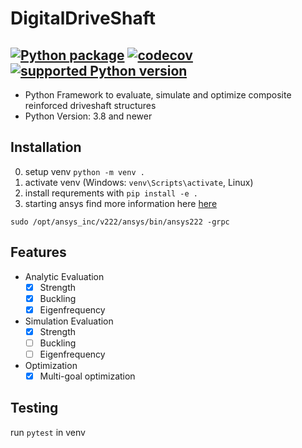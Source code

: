 # DigitalDriveShaft
[![Python package](https://github.com/Modular-Design/DigitalDriveShaft/actions/workflows/ci.yml/badge.svg?branch=main)](https://github.com/Modular-Design/DigitalDriveShaft/actions/workflows/ci.yml)
[![codecov](https://codecov.io/gh/Modular-Design/DigitalDriveShaft/branch/main/graph/badge.svg?token=M2EM6L19BI)](https://codecov.io/gh/Modular-Design/DigitalDriveShaft)
[![supported Python version](https://img.shields.io/badge/python-3.8+-blue.svg)](https://www.python.org/downloads/)
---
- Python Framework to evaluate, simulate and optimize composite reinforced driveshaft structures
- Python Version: 3.8 and newer

## Installation

0. setup venv `python -m venv .`
1. activate venv (Windows: `venv\Scripts\activate`, Linux)
2. install requrements with `pip install -e .`
3. starting ansys find more information here [here](https://mapdl.docs.pyansys.com/version/stable/getting_started/running_mapdl.html)

```
sudo /opt/ansys_inc/v222/ansys/bin/ansys222 -grpc
```


## Features
- Analytic Evaluation
  - [X] Strength
  - [X] Buckling
  - [X] Eigenfrequency
- Simulation Evaluation
  - [X] Strength
  - [ ] Buckling
  - [ ] Eigenfrequency
- Optimization
  - [X] Multi-goal optimization

## Testing

run `pytest` in venv
